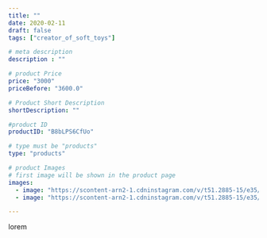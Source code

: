 ```yaml
---
title: ""
date: 2020-02-11
draft: false
tags: ["creator_of_soft_toys"]

# meta description
description : ""

# product Price
price: "3000"
priceBefore: "3600.0"

# Product Short Description
shortDescription: ""

#product ID
productID: "B8bLPS6CfUo"

# type must be "products"
type: "products"

# product Images
# first image will be shown in the product page
images:
  - image: "https://scontent-arn2-1.cdninstagram.com/v/t51.2885-15/e35/84453757_184920342822787_7337281831324420913_n.jpg?tp=1&_nc_ht=scontent-arn2-1.cdninstagram.com&_nc_cat=107&_nc_ohc=2qWggldoKrwAX9f3ARH&oh=5d06c071c2d10b70d99b8d7129960348&oe=606B89F4&ig_cache_key=MjI0MTQzNDY1OTgzMjAyOTQwOA%3D%3D.2"
  - image: "https://scontent-arn2-1.cdninstagram.com/v/t51.2885-15/e35/84356667_101256671435044_2721692463522634047_n.jpg?tp=1&_nc_ht=scontent-arn2-1.cdninstagram.com&_nc_cat=104&_nc_ohc=2EXbBW0NqigAX8H9KiE&oh=cab37a048226c378a08646a7dbb04e50&oe=6069954C&ig_cache_key=MjI0MTQzNDY1OTg0ODc4Mzk0Mg%3D%3D.2"

---
```

lorem
